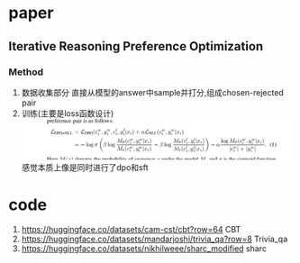 # paper
## Iterative Reasoning Preference Optimization
### Method
1. 数据收集部分
直接从模型的answer中sample并打分,组成chosen-rejected pair
2. 训练(主要是loss函数设计)
![1722827803326](image/day24/1722827803326.png)
感觉本质上像是同时进行了dpo和sft



# code
1. https://huggingface.co/datasets/cam-cst/cbt?row=64  CBT
2. https://huggingface.co/datasets/mandarjoshi/trivia_qa?row=8  Trivia_qa
3. https://huggingface.co/datasets/nikhilweee/sharc_modified   sharc